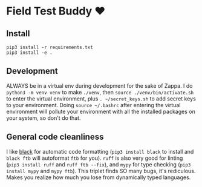 # Field Test Buddy :heart:

## Install

```console
pip3 install -r requirements.txt
pip3 install -e .
```

## Development

ALWAYS be in a virtual env during development for the sake of Zappa. I do `python3 -m venv venv` to make `./venv`, then `source ./venv/bin/activate.sh` to enter the virtual environment, plus `. ~/secret_keys.sh` to add secret keys to your environment. Doing `source ~/.bashrc` after entering the virtual environment will pollute your environment with all the installed packages on your system, so don't do that.

## General code cleanliness

I like [black](https://github.com/psf/black) for automatic code formatting (`pip3 install black` to install and `black ftb` will autoformat `ftb` for you). `ruff` is also very good for linting (`pip3 install ruff` and `ruff ftb --fix`), and `mypy` for type checking (`pip3 install mypy` and `mypy ftb`). This triplet finds SO many bugs, it's rediculous. Makes you realize how much you lose from dynamically typed languages.
